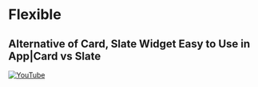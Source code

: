 # Flexible
## Alternative of Card, Slate Widget Easy to Use in App|Card vs Slate


[![YouTube](https://img.youtube.com/vi/AAyHH2JzZ4M/0.jpg)](https://youtu.be/AAyHH2JzZ4M "Alternative of Card, Slate Widget Easy to Use in App|Card vs Slate")
